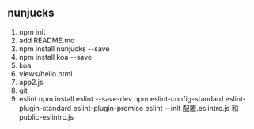 ## nunjucks
1. npm init
2. add README.md
3. npm install nunjucks --save
4. npm install koa --save
5. koa
6. views/hello.html
7. app2.js
9. git
10. eslint
npm install eslint --save-dev
npm eslint-config-standard eslint-plugin-standard eslint-plugin-promise
eslint --init
配置.eslintrc.js 和 public-eslintrc.js
